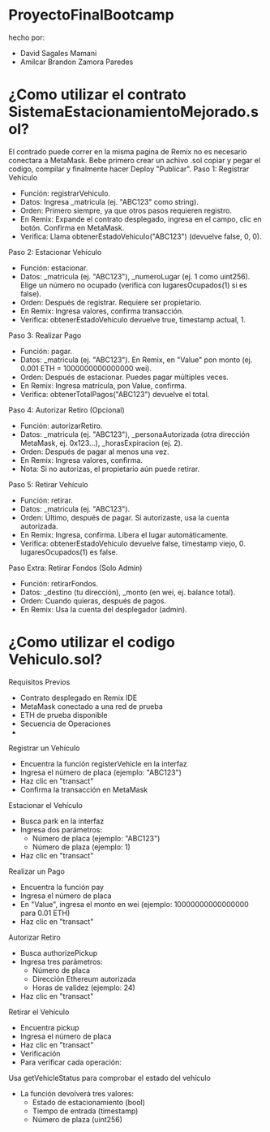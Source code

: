 # ProyectoFinalBootcamp
hecho por: 
- David Sagales Mamani 
- Amilcar Brandon Zamora Paredes

#
#
# ¿Como utilizar el contrato SistemaEstacionamientoMejorado.sol?
El contrado puede correr en la misma pagina de Remix no es necesario conectara a MetaMask. Bebe primero crear un achivo .sol copiar y pegar el codigo, compilar y finalmente hacer Deploy "Publicar".
Paso 1: Registrar Vehículo
- Función: registrarVehiculo.
- Datos: Ingresa _matricula (ej. "ABC123" como string).
- Orden: Primero siempre, ya que otros pasos requieren registro.
- En Remix: Expande el contrato desplegado, ingresa en el campo, clic en botón. Confirma en MetaMask.
- Verifica: Llama obtenerEstadoVehiculo("ABC123") (devuelve false, 0, 0).

Paso 2: Estacionar Vehículo
- Función: estacionar.
- Datos: _matricula (ej. "ABC123"), _numeroLugar (ej. 1 como uint256). Elige un número no ocupado (verifica con lugaresOcupados(1) si es false).
- Orden: Después de registrar. Requiere ser propietario.
- En Remix: Ingresa valores, confirma transacción.
- Verifica: obtenerEstadoVehiculo devuelve true, timestamp actual, 1.

Paso 3: Realizar Pago
- Función: pagar.
- Datos: _matricula (ej. "ABC123"). En Remix, en "Value" pon monto (ej. 0.001 ETH = 1000000000000000 wei).
- Orden: Después de estacionar. Puedes pagar múltiples veces.
- En Remix: Ingresa matrícula, pon Value, confirma.
- Verifica: obtenerTotalPagos("ABC123") devuelve el total.

Paso 4: Autorizar Retiro (Opcional)
- Función: autorizarRetiro.
- Datos: _matricula (ej. "ABC123"), _personaAutorizada (otra dirección MetaMask, ej. 0x123...), _horasExpiracion (ej. 2).
- Orden: Después de pagar al menos una vez.
- En Remix: Ingresa valores, confirma.
- Nota: Si no autorizas, el propietario aún puede retirar.

Paso 5: Retirar Vehículo
- Función: retirar.
- Datos: _matricula (ej. "ABC123").
- Orden: Último, después de pagar. Si autorizaste, usa la cuenta autorizada.
- En Remix: Ingresa, confirma. Libera el lugar automáticamente.
- Verifica: obtenerEstadoVehiculo devuelve false, timestamp viejo, 0. lugaresOcupados(1) es false.

Paso Extra: Retirar Fondos (Solo Admin)
- Función: retirarFondos.
- Datos: _destino (tu dirección), _monto (en wei, ej. balance total).
- Orden: Cuando quieras, después de pagos.
- En Remix: Usa la cuenta del desplegador (admin).

#
#
# ¿Como utilizar el codigo Vehiculo.sol?
Requisitos Previos
- Contrato desplegado en Remix IDE
- MetaMask conectado a una red de prueba
- ETH de prueba disponible
- Secuencia de Operaciones
- 
Registrar un Vehículo
- Encuentra la función registerVehicle en la interfaz
- Ingresa el número de placa (ejemplo: "ABC123")
- Haz clic en "transact"
- Confirma la transacción en MetaMask

Estacionar el Vehículo
- Busca park en la interfaz
- Ingresa dos parámetros:
  + Número de placa (ejemplo: "ABC123")
  + Número de plaza (ejemplo: 1)
- Haz clic en "transact"

Realizar un Pago
- Encuentra la función pay
- Ingresa el número de placa
- En "Value", ingresa el monto en wei (ejemplo: 10000000000000000 para 0.01 ETH)
- Haz clic en "transact"

Autorizar Retiro
- Busca authorizePickup
- Ingresa tres parámetros:
  + Número de placa
  + Dirección Ethereum autorizada
  + Horas de validez (ejemplo: 24)
- Haz clic en "transact"

Retirar el Vehículo
- Encuentra pickup
- Ingresa el número de placa
- Haz clic en "transact"
- Verificación
- Para verificar cada operación:

Usa getVehicleStatus para comprobar el estado del vehículo
- La función devolverá tres valores:
  + Estado de estacionamiento (bool)
  + Tiempo de entrada (timestamp)
  + Número de plaza (uint256)
